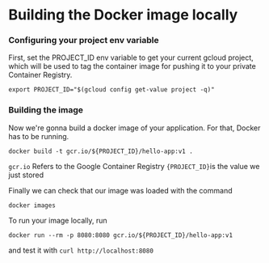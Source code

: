 # Building the Docker image locally


### Configuring your project env variable
First, set the PROJECT_ID env variable to get your current gcloud project, which will be used to tag the container image for pushing it to your private Container Registry.

```export PROJECT_ID="$(gcloud config get-value project -q)"```

### Building the image

Now we're gonna build a docker image of your application. For that, Docker has to be running.

```docker build -t gcr.io/${PROJECT_ID}/hello-app:v1 .```

`gcr.io` Refers to the Google Container Registry
`{PROJECT_ID}`is the value we just stored

Finally we can check that our image was loaded with the command

```docker images```

To run your image locally, run

```docker run --rm -p 8080:8080 gcr.io/${PROJECT_ID}/hello-app:v1```

and test it with `curl http://localhost:8080`